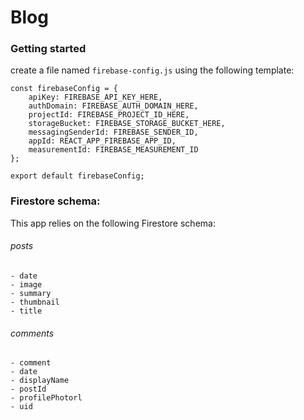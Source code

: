# Blog

### Getting started

create a file named
`firebase-config.js`
using the following template:

```
const firebaseConfig = {
    apiKey: FIREBASE_API_KEY_HERE,
    authDomain: FIREBASE_AUTH_DOMAIN_HERE,
    projectId: FIREBASE_PROJECT_ID_HERE,
    storageBucket: FIREBASE_STORAGE_BUCKET_HERE,
    messagingSenderId: FIREBASE_SENDER_ID,
    appId: REACT_APP_FIREBASE_APP_ID,
    measurementId: FIREBASE_MEASUREMENT_ID
};

export default firebaseConfig;
```

### Firestore schema:

This app relies on the following Firestore schema:

###### posts
    - date
    - image
    - summary
    - thumbnail
    - title

###### comments
    - comment
    - date
    - displayName
    - postId
    - profilePhotorl
    - uid
